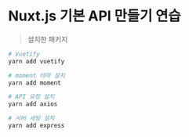 # Nuxt.js 기본 API 만들기 연습

> 설치한 패키지
```bash
# Vuetify
yarn add vuetify

# moment 테마 설치
yarn add moment

# API 요청 설치
yarn add axios

# 서버 세팅 설치
yarn add express





```
